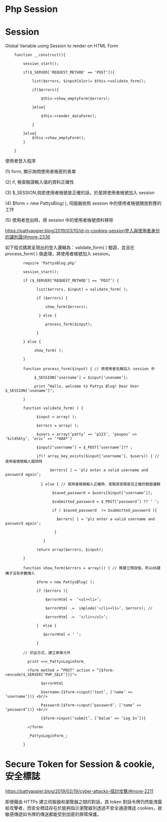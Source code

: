 # Php Session

# Session

Global Variable using Session to render on HTML Form


	    function __construct(){
	
	        session_start();
	
	        if($_SERVER['REQUEST_METHOD' == 'POST']){
	
	            list($errors, $inputColor)= $this->validate_form();
	
	            if($errors){
	
	                $this->show_emptyForm($errors);
	
	            }else{
	
	                $this->render_dataForm();
	
	            }
	
	        }else{
	            $this->show_emptyForm();
	        }
	
	    }


使用者登入程序

(1) form, 顯示詢問使用者帳密的表單

(2) if, 檢查驗證輸入值的資料正確性

(3) $_SESSION,倘若使用者帳號是正確的話，於是將使用者帳號加入 session

(4) $form = new PattysBlog( ), 伺服器依照 session 中的使用者帳號開放對應的工作

(5) 使用者登出時，將 session 中的使用者帳號資料移除

https://pattyappier.blog/2019/03/10/id-in-cookies-session登入與使用者身份的識別證/#more-2336

如下程式碼將呈現出的登入邏輯為：validate_form( ) 驗證，並且在 process_form( ) 做處理，將使用者帳號加入 session。

            require ‘PattysBlog.php’

            session_start();

            if ($_SERVER[‘REQUEST_METHOD’] == ‘POST’) {

                  list($errors, $input) = validate_form( );

                  if ($errors) {

                      show_form($errors);

                   } else {

                      process_form($input);

                  }

            } else {

                 show_form( );

            }

            function process_form($input) { // 將使用者名稱加入 session 中

                 $_SESSION[‘username’] = $input[‘usename’];

                 print “Hallo, welcome to Pattys Blog! Dear User $_SESSION[‘usename’]";

            }

            function validate_form( ) {

                  $input = array( );

                  $errors = array( );

                  $users = array(‘patty’ => ‘p123’, ‘poupou’ => ‘kit456ty’, ‘eric’ => ‘*888*’)

                  $input[‘username’] = $_POST[‘username’]?? ;

                  if(! array_key_exists($input[‘username’], $users)) { // 使用者帳號輸入錯誤時

                        $errors[ ] = ‘plz enter a valid username and password again’;                                     

                    } else { // 使用者帳號輸入正確時，查驗其密碼是否正確的驗證邏輯

                         $saved_password = $users[$input[‘username’]];

                         $submitted_password = $_POST[‘password’] ?? ‘ ‘;

                         if ( $saved_password  != $submitted_password ){

                           $errors[ ] = ‘plz enter a valid username and password again’;                                 

                          }

                     }

                  return array($errors, $input);

            }

            function show_form($errors = array()) { // 無建立預設值，所以db建構子沒有參數傳入

                  $form = new PattysBlog( );

                  if ($errors ){

                      $errorHtml =  ‘<ul><li>’;

                      $errorHtml .=  implode(‘</li><li>’, $errors); //

                      $errorHtml .=  ‘</li></ul>’;

                  }  else {

                     $errorHtml = ‘ ‘;

                  }

            // 印出方式，建立表單元件

              print <<<_PattysLoginForm_

              <form method = “POST" action = “{$form->encode($_SERVER[‘PHP_SELF’])}">

                    $errorHtml

                    Username:{$form->input(‘text’, [‘name’ => ‘username’])} <br/>

                    Password:{$form->input(‘password’, [‘name’ => ‘password’])} <br/>

                    {$form->input(‘submit’, [‘balue’ => ‘Log In’])}

              </form>

              _PattysLoginForm_;

            }

# Secure Token for Session & cookie, 安全標誌

  https://pattyappier.blog/2019/02/19/cyber-attacks-探討攻擊/#more-2211
  
  即便藉由 HTTPs 建立伺服器和瀏覽器之間的對話，其 token 對話令牌仍然能洩露給攻擊者，而安全標誌存在於能夠指示瀏覽器別透過不安全通道傳送 cookies，故敏感傳遞如令牌的傳送都能受到加密的屏障保護。
